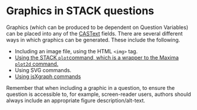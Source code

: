 # Graphics in STACK questions

Graphics (which can be produced to be dependent on Question Variables) can be placed into any of the [CASText](./Authoring/CASText.md) fields.
There are several different ways in which graphics can be generated. These include the following.

* Including an image file, using the HTML `<img>` tag.
* [Using the STACK `plot`command, which is a wrapper to the Maxima `plot2d` command.](../CAS/Plots.md)
* Using SVG commands.
* [Using jsXgraph commands](../Authoring/JSXGraph.md) 

Remember that when including a graphic in a question, to ensure the question is accessible to, for example, screen-reader users, authors should always include an appropriate figure description/alt-text.


